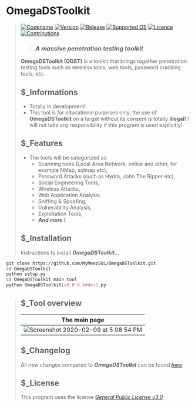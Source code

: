 # **OmegaDSToolkit**
> [![Codename](https://img.shields.io/badge/Codename-MyMeepSQL-informational?style=flat-square)]()
[![Version](https://img.shields.io/badge/Version-0.0.0.6-brightgreen?style=flat-square)]()
[![Release](https://img.shields.io/badge/Release-Stable-success?style=flat-square)]()
[![Supported OS](https://img.shields.io/badge/Supported%20OS-Linux%20--%20Windows-success?style=flat-square)]()
[![Licence](https://img.shields.io/badge/License-GNU--GPL--3.0-important?style=flat-square)]()
[![Contrinutions](https://img.shields.io/badge/Contributions-Open%20!-yellow?style=flat-square)]()
> >  ### _**A massive penetration testing toolkit**_
> **OmegaDSToolkit (ODST)** is a toolkit that brings together penetration testing tools such as wireless tools, web tools, password cracking tools, etc.
> ## $_Informations
> - Totally in development!
> - This tool is for educational purposes only, the use of **OmegaDSToolkit** on a target without its consent is totally **illegal!** I will not take any responsibility if this program is used explicitly!
> ## $_Features
> - The tools will be categorized as: 
>   - Scanning tools (Local Area Network, online and other, for example NMap, sqlmap etc), 
>   - Password Attacks (such as Hydra, John The Ripper etc), 
>   - Social Engineering Tools,
>   - Wireless Attacks,
>   - Web Application Analysis,
>   - Sniffing & Spoofing,
>   - Vulnerability Analysis,
>   - Exploitation Tools,
>   - _**And more !**_
> ## $_Installation
> Instructions to install ***OmegaDSToolkit***...
```bash
git clone https://github.com/MyMeepSQL/OmegaDSToolkit.git
cd OmegaDSToolkit
python setup.py
cd OmegaDSToolkit main tool
python OmegaDSToolkit[v0.0.0.6#dev].py
```
> ## $_Tool overview
> | The main page | 
> | ------------- | 
> | ![Screenshot 2020-02-09 at 5 08 54 PM](https://zupimages.net/up/21/50/98oo.jpg)   |
> ## $_Changelog
> All new changes compared to _**OmegaDSToolkit**_ can be found _[here](https://github.com/MyMeepSQL/OmegaDSToolkit/blob/main/CHANGLOG.md)_
> ## $_License 
> This program uses the license _[General Public License v3.0](https://github.com/MyMeepSQL/OmegaDSToolki)_